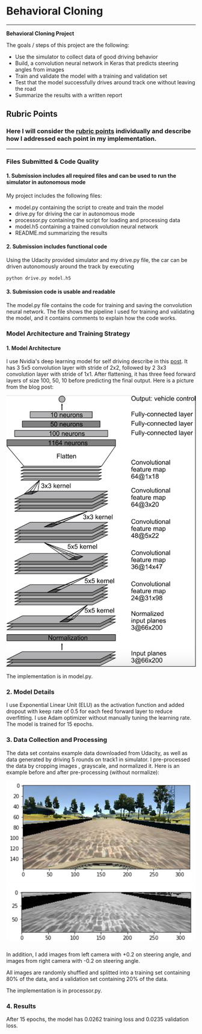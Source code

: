 # **Behavioral Cloning** 

---

**Behavioral Cloning Project**

The goals / steps of this project are the following:
* Use the simulator to collect data of good driving behavior
* Build, a convolution neural network in Keras that predicts steering angles from images
* Train and validate the model with a training and validation set
* Test that the model successfully drives around track one without leaving the road
* Summarize the results with a written report


[//]: # (Image References)

[model_arch]: ./md_assets/model_arch.png "Model Visualization"
[before_process]: ./md_assets/before_process.png "Image before processing"
[after_process]: ./md_assets/after_process.png "Image after processing"

## Rubric Points
### Here I will consider the [rubric points](https://review.udacity.com/#!/rubrics/432/view) individually and describe how I addressed each point in my implementation.  

---
### Files Submitted & Code Quality

#### 1. Submission includes all required files and can be used to run the simulator in autonomous mode

My project includes the following files:
* model.py containing the script to create and train the model
* drive.py for driving the car in autonomous mode
* processor.py containing the script for loading and processing data
* model.h5 containing a trained convolution neural network 
* README.md summarizing the results

#### 2. Submission includes functional code
Using the Udacity provided simulator and my drive.py file, the car can be driven autonomously around the track by executing 
```sh
python drive.py model.h5
```

#### 3. Submission code is usable and readable

The model.py file contains the code for training and saving the convolution neural network.
The file shows the pipeline I used for training and validating the model, and it contains comments to explain how the code works.

### Model Architecture and Training Strategy

#### 1. Model Architecture
I use Nvidia's deep learning model for self driving describe in this [post](https://devblogs.nvidia.com/parallelforall/deep-learning-self-driving-cars/).
It has 3 5x5 convolution layer with stride of 2x2,
followed by 2 3x3 convolution layer with stride of 1x1.
After flattening, it has three feed forward layers of size 100, 50, 10 before predicting the final output.
Here is a picture from the blog post:

![alt text][model_arch]

The implementation is in model.py.

### 2. Model Details
I use Exponential Linear Unit (ELU) as the activation function and
added dropout with keep rate of 0.5 for each feed forward layer to reduce overfitting.
I use Adam optimizer without manually tuning the learning rate.
The model is trained for 15 epochs.

### 3. Data Collection and Processing
The data set contains example data downloaded from Udacity,
as well as data generated by driving 5 rounds on track1 in simulator.
I pre-processed the data by cropping images , grayscale, and normalized it.
Here is an example before and after pre-processing (without normalize):

![alt text 1][before_process] ![alt text 2][after_process]

In addition, I add images from left camera with +0.2 on steering angle,
and images from right camera with -0.2 on steering angle.

All images are randomly shuffled and splitted into a training set containing 80% of the data,
and a validation set containing 20% of the data.

The implementation is in processor.py.

### 4. Results
After 15 epochs, the model has 0.0262 training loss and 0.0235 validation loss.
